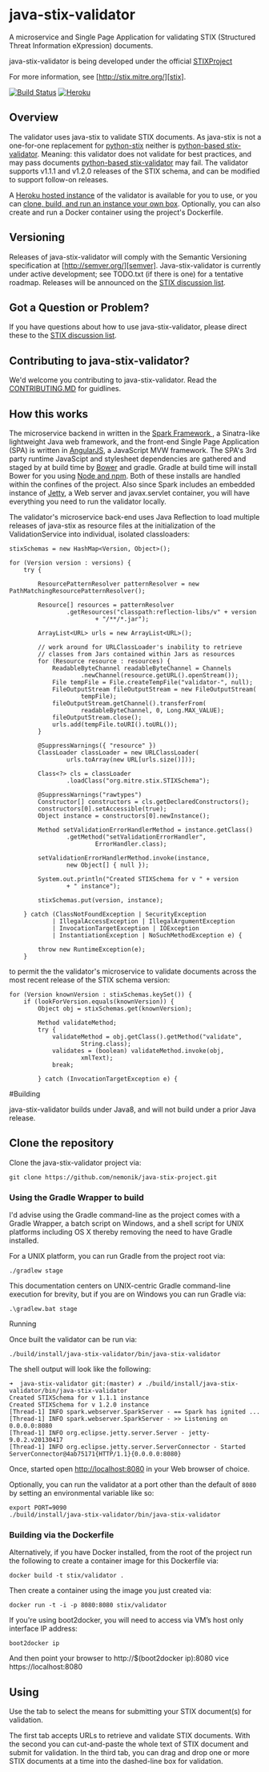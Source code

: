 # <a name="intro"></a>java-stix-validator

A microservice and Single Page Application for validating STIX (Structured Threat Information eXpression) 
documents.

java-stix-validator is being developed under the official [STIXProject][stix project]

For more information, see [http://stix.mitre.org/][stix].

[![Build Status](https://api.travis-ci.org/STIXProject/java-stix-validator.svg)](https://travis-ci.org/STIXProject/java-stix-validator) [![Heroku](https://heroku-deployment-badges.herokuapp.com/?app=agile-journey-9583&style=flat)](http://agile-journey-9583.herokuapp.com)

## <a name="overview"></a>Overview

The validator uses java-stix to validate STIX documents. As java-stix is not a one-for-one replacement 
for [python-stix][python-stix] neither is [python-based stix-validator][stix-validator].  Meaning: this 
validator does not validate for best practices, and may pass documents [python-based stix-validator][stix-validator] 
may fail. The validator supports v1.1.1 and v1.2.0 releases of the STIX schema, and can 
be modified to support follow-on releases.

A [Heroku hosted instance][heroku instance] of the validator is available for
you to use, or you can [clone, build, and run an instance your own box](#building).
Optionally, you can also create and run  a Docker container using the project's Dockerfile.

## <a name="versioning"></a>Versioning

Releases of java-stix-validator will comply with the Semantic Versioning specification 
at [http://semver.org/][semver]. Java-stix-validator is currently under active development; 
see TODO.txt (if there is one) for a tentative roadmap.  Releases will be announced on the [STIX 
discussion list][list]. 

## <a name="question"></a> Got a Question or Problem?
If you have questions about how to use java-stix-validator, please direct these to 
the [STIX discussion list][list].

## <a name="contribute"></a>Contributing to java-stix-validator?

We'd welcome you contributing to java-stix-validator. Read the [CONTRIBUTING.MD](CONTRIBUTING.MD) for guidlines.

## <a name="how-this-works"></a>How this works

The microservice backend in written in the [Spark Framework ][sparkjava], a Sinatra-like 
lightweight Java web framework, and the front-end Single Page Application (SPA) is written in 
[AngularJS][AngularJS], a JavaScript MVW framework.  The SPA's 3rd party runtime JavaScipt and 
stylesheet dependencies are gathered and staged by at build time by [Bower][bower] and gradle. 
Gradle at build time will install Bower for you using [Node and npm][node and npm].  Both of 
these installs are handled within the confines of the project. Also since Spark includes an 
embedded instance of [Jetty][Jetty], a Web server and javax.servlet container, you will have 
everything you need to run the validator locally.

The validator's microservice back-end uses Java Reflection to load multiple releases of 
java-stix as resource files at the initialization of the ValidationService into 
individual, isolated classloaders:

```
stixSchemas = new HashMap<Version, Object>();

for (Version version : versions) {
	try {

		ResourcePatternResolver patternResolver = new PathMatchingResourcePatternResolver();

		Resource[] resources = patternResolver
				.getResources("classpath:reflection-libs/v" + version
						+ "/**/*.jar");

		ArrayList<URL> urls = new ArrayList<URL>();

		// work around for URLClassLoader's inability to retrieve
		// classes from Jars contained within Jars as resources
		for (Resource resource : resources) {
			ReadableByteChannel readableByteChannel = Channels
					.newChannel(resource.getURL().openStream());
			File tempFile = File.createTempFile("validator-", null);
			FileOutputStream fileOutputStream = new FileOutputStream(
					tempFile);
			fileOutputStream.getChannel().transferFrom(
					readableByteChannel, 0, Long.MAX_VALUE);
			fileOutputStream.close();
			urls.add(tempFile.toURI().toURL());
		}

		@SuppressWarnings({ "resource" })
		ClassLoader classLoader = new URLClassLoader(
				urls.toArray(new URL[urls.size()]));

		Class<?> cls = classLoader
				.loadClass("org.mitre.stix.STIXSchema");

		@SuppressWarnings("rawtypes")
		Constructor[] constructors = cls.getDeclaredConstructors();
		constructors[0].setAccessible(true);
		Object instance = constructors[0].newInstance();

		Method setValidationErrorHandlerMethod = instance.getClass()
				.getMethod("setValidationErrorHandler",
						ErrorHandler.class);

		setValidationErrorHandlerMethod.invoke(instance,
				new Object[] { null });

		System.out.println("Created STIXSchema for v " + version
				+ " instance");

		stixSchemas.put(version, instance);

	} catch (ClassNotFoundException | SecurityException
			| IllegalAccessException | IllegalArgumentException
			| InvocationTargetException | IOException
			| InstantiationException | NoSuchMethodException e) {

		throw new RuntimeException(e);
	}
```

to permit the the validator's microservice to validate documents across the most 
recent release of the STIX schema version:

```
for (Version knownVersion : stixSchemas.keySet()) {
	if (lookForVersion.equals(knownVersion)) {
		Object obj = stixSchemas.get(knownVersion);

		Method validateMethod;
		try {
			validateMethod = obj.getClass().getMethod("validate",
					String.class);
			validates = (boolean) validateMethod.invoke(obj,
					xmlText);
			break;

		} catch (InvocationTargetException e) {

``` 

#<a name="building"></a>Building

java-stix-validator builds under Java8, and will not build under a 
prior Java release.

## <a name="cloning"></a>Clone the repository

Clone the java-stix-validator project via:

	git clone https://github.com/nemonik/java-stix-project.git

### <a name="gradle_wrapper"></a>Using the Gradle Wrapper to build

I'd advise using the Gradle command-line as the project comes with a Gradle 
Wrapper, a batch script on Windows, and a shell script for UNIX platforms 
including OS X thereby removing the need to have Gradle installed. 

For a UNIX platform, you can run Gradle from the project root via:

	./gradlew stage

This documentation centers on UNIX-centric Gradle command-line execution for 
brevity, but if you are on Windows you can run Gradle via:

	.\gradlew.bat stage

<a name="Running"></a>Running

Once built the validator can be run via:

	./build/install/java-stix-validator/bin/java-stix-validator

The shell output will look like the following:

	➜  java-stix-validator git:(master) ✗ ./build/install/java-stix-validator/bin/java-stix-validator
	Created STIXSchema for v 1.1.1 instance
	Created STIXSchema for v 1.2.0 instance
	[Thread-1] INFO spark.webserver.SparkServer - == Spark has ignited ...
	[Thread-1] INFO spark.webserver.SparkServer - >> Listening on 0.0.0.0:8080
	[Thread-1] INFO org.eclipse.jetty.server.Server - jetty-9.0.2.v20130417
	[Thread-1] INFO org.eclipse.jetty.server.ServerConnector - Started ServerConnector@4ab75171{HTTP/1.1}{0.0.0.0:8080}

Once, started open [http://localhost:8080][localhost] in your Web browser of choice.

Optionally, you can run the validator at a port other than the default of `8080`
by setting an environmental variable like so:

	export PORT=9090
	./build/install/java-stix-validator/bin/java-stix-validator

### <a name="building_via_docker"></a>Building via the Dockerfile

Alternatively, if you have Docker installed, from the root of the project run 
the following to create a container image for this Dockerfile via:

	docker build -t stix/validator .

Then create a container using the image you just created via:

	docker run -t -i -p 8080:8080 stix/validator

If you're using boot2docker, you will need to access via VM’s host only interface IP 
address:

	boot2docker ip

And then point your browser to http://$(boot2docker ip):8080 vice https://localhost:8080

## <a name="using"></a>Using

Use the tab to select the means for submitting your STIX document(s) for validation.

The first tab accepts URLs to retrieve and validate STIX documents.  With the second 
you can cut-and-paste the whole text of STIX document and submit for validation.  In 
the third tab, you can drag and drop one or more STIX documents at a time into the 
dashed-line box for validation.

[heroku instance]:http://agile-journey-9583.herokuapp.com
[bower]: http://bower.io/
[node and npm]: https://nodejs.org/
[Jetty]: http://www.eclipse.org/jetty/
[AngularJS]: https://angularjs.org/
[sparkjava]: http://sparkjava.com/
[localhost]: http://localhost:8080
[python-stix]: https://github.com/STIXProject/python-stix
[stix-validator]: https://github.com/STIXProject/stix-validator
[list]: https://stix.mitre.org/community/registration.html
[stix project]: http://stixproject.github.io/
[stix]: http://stix.mitre.org/
[semver]: http://semver.org/
